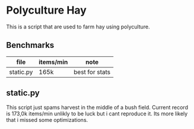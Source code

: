 # Polyculture Hay
This is a script that are used to farm hay using polyculture.

## Benchmarks
| file      | items/min | note |
| --------- | --------- | ---- |
| static.py | 165k      | best for stats |

## static.py
This script just spams harvest in the middle of a bush field. Current record is 173,0k items/min unlikly to be luck but i cant reproduce it. Its more likely that i missed some optimizations. 